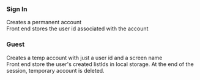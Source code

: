 
### Sign In  
Creates a permanent account  
Front end stores the user id associated with the account

### Guest  
Creates a temp account with just a user id and a screen name  
Front end store the user's created listIds in local storage.
At the end of the session, temporary account is deleted.